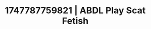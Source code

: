---
categories:
- Chastity play
- Full-body chills
- Erotic tension build
- Soft spanking
- Intimate POV
image: /assets/images/1747787759821.jpg
layout: post
seo:
  description: Featured content with exclusive Scat Fetish, ABDL Play. HD images available.
  keywords: Scat Fetish, ABDL Play
  og_image: /assets/images/1747787759821.jpg
  schema_type: VisualArtwork
tags:
- ABDL Play
- '#1747787759821'
- Scat Fetish
title: 1747787759821 | ABDL Play Scat Fetish
---